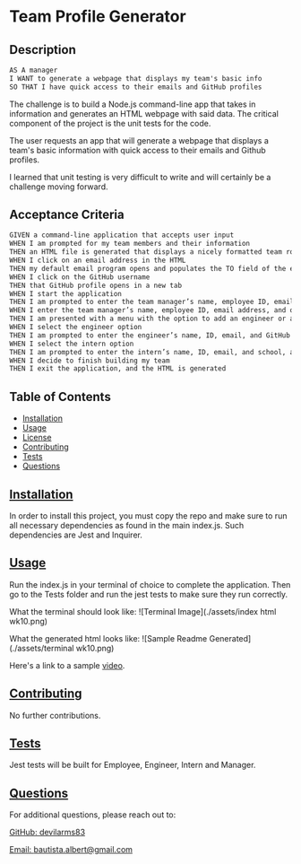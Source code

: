 # Team Profile Generator

  
  
  ## Description
  
  ```md
AS A manager
I WANT to generate a webpage that displays my team's basic info
SO THAT I have quick access to their emails and GitHub profiles
```
  
  The challenge is to build a Node.js command-line app that takes in information and generates an HTML webpage with said data. The critical component of the project is the unit tests for the code. 

  The user requests an app that will generate a webpage that displays a team's basic information with quick access to their emails and Github profiles.

  I learned that unit testing is very difficult to write and will certainly be a challenge moving forward.
  
  ## Acceptance Criteria
  
  ```md
GIVEN a command-line application that accepts user input
WHEN I am prompted for my team members and their information
THEN an HTML file is generated that displays a nicely formatted team roster based on user input
WHEN I click on an email address in the HTML
THEN my default email program opens and populates the TO field of the email with the address
WHEN I click on the GitHub username
THEN that GitHub profile opens in a new tab
WHEN I start the application
THEN I am prompted to enter the team manager’s name, employee ID, email address, and office number
WHEN I enter the team manager’s name, employee ID, email address, and office number
THEN I am presented with a menu with the option to add an engineer or an intern or to finish building my team
WHEN I select the engineer option
THEN I am prompted to enter the engineer’s name, ID, email, and GitHub username, and I am taken back to the menu
WHEN I select the intern option
THEN I am prompted to enter the intern’s name, ID, email, and school, and I am taken back to the menu
WHEN I decide to finish building my team
THEN I exit the application, and the HTML is generated
```
  
  ## Table of Contents 
  
  - [Installation](#installation)
  - [Usage](#usage)
  - [License](#license)
  - [Contributing](#contributing)
  - [Tests](#tests)
  - [Questions](#questions)
  
  ## [Installation](#table-of-contents)
  
  In order to install this project, you must copy the repo and make sure to run all necessary dependencies as found in the main index.js. Such dependencies are Jest and Inquirer.
  
  ## [Usage](#table-of-contents)
  
  Run the index.js in your terminal of choice to complete the application. Then go to the Tests folder and run the jest tests to make sure they run correctly.
  
  What the terminal should look like:
  ![Terminal Image](./assets/index html wk10.png)
  
  What the generated html looks like:
  ![Sample Readme Generated](./assets/terminal wk10.png)
  
  Here's a link to a sample [video](https://drive.google.com/file/d/1HaXfg_0NSHkrzUejvV-MEMJxRmXXPkYH/view?usp=sharing).
     
  ## [Contributing](#table-of-contents)

  No further contributions.

  ## [Tests](#table-of-contents)
  
  Jest tests will be built for Employee, Engineer, Intern and Manager.
  
  ## [Questions](#table-of-contents)
  
  For additional questions, please reach out to:

  [GitHub: devilarms83](https://github.com/devilarms83)

  [Email: bautista.albert@gmail.com](mailto:bautista.albert@gmail.com)


